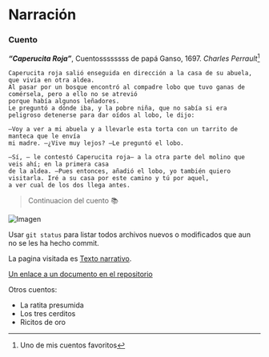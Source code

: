 ﻿# Narración

### Cuento

 ***“Caperucita Roja”***, Cuentossssssss de papá Ganso, 1697. *Charles Perrault*[^1]

    Caperucita roja salió enseguida en dirección a la casa de su abuela, que vivía en otra aldea. 
    Al pasar por un bosque encontró al compadre lobo que tuvo ganas de comérsela, pero a ello no se atrevió 
    porque había algunos leñadores. 
    Le preguntó a dónde iba, y la pobre niña, que no sabía si era peligroso detenerse para dar oídos al lobo, le dijo:

    —Voy a ver a mi abuela y a llevarle esta torta con un tarrito de manteca que le envía 
    mi madre. —¿Vive muy lejos? —Le preguntó el lobo.

    —Sí, — le contestó Caperucita roja— a la otra parte del molino que veis ahí; en la primera casa
    de la aldea. —Pues entonces, añadió el lobo, yo también quiero visitarla. Iré a su casa por este camino y tú por aquel, 
    a ver cual de los dos llega antes.

> Continuacion del cuento :books:

![Imagen](https://www.cuentosyrecetas.com/wp-content/uploads/2018/01/Cuento-de-caperucita-Roja-450x338.jpg)

Usar `git status` para listar todos archivos nuevos o modificados que aun no se les ha hecho commit.

La pagina visitada es [Texto narrativo](https://www.diccionariodedudas.com/ejemplos-de-texto-narrativo/).

[Un enlace a un documento en el repositorio](src/Funciones.java)

Otros cuentos:
- La ratita presumida
- Los tres cerditos
- Ricitos de oro

[^1]: Uno de mis cuentos favoritos
